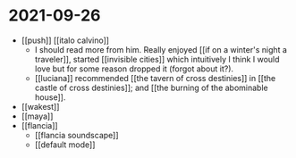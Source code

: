 # 2021-09-26

- [[push]] [[italo calvino]]
  - I should read more from him. Really enjoyed [[if on a winter's night a traveler]], started [[invisible cities]] which intuitively I think I would love but for some reason dropped it (forgot about it?).
  - [[luciana]] recommended [[the tavern of cross destinies]] in [[the castle of cross destinies]]; and [[the burning of the abominable house]].
- [[wakest]]
- [[maya]]
- [[flancia]]
  - [[flancia soundscape]]
  - [[default mode]]
